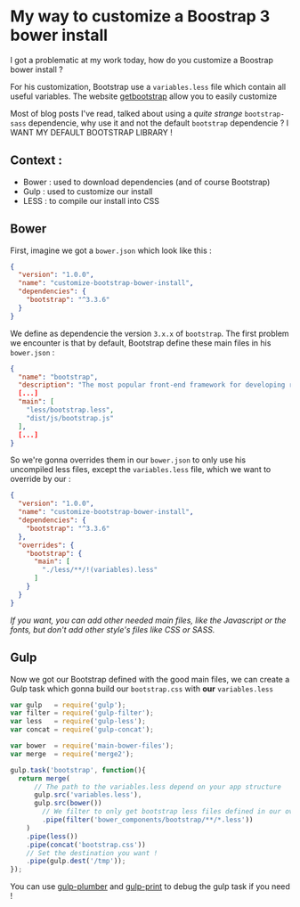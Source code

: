 # My way to customize a Boostrap 3 bower install

I got a problematic at my work today, how do you customize a Boostrap bower install ?

For his customization, Bootstrap use a `variables.less` file which contain all useful variables. The website [getbootstrap](http://getbootstrap.com/customize/) allow you to easily customize

Most of blog posts I've read, talked about using a *quite strange* `bootstrap-sass` dependencie, why use it and not the default `bootstrap` dependencie ? I WANT MY DEFAULT BOOTSTRAP LIBRARY !

## Context :
- Bower : used to download dependencies (and of course Bootstrap)
- Gulp : used to customize our install
- LESS : to compile our install into CSS

## Bower
First, imagine we got a `bower.json` which look like this :

```json
{
  "version": "1.0.0",
  "name": "customize-bootstrap-bower-install",
  "dependencies": {
    "bootstrap": "^3.3.6"
  }
}
```

We define as dependencie the version `3.x.x` of `bootstrap`. The first problem we encounter is that by default, Bootstrap define these main files in his `bower.json` :

```json
{
  "name": "bootstrap",
  "description": "The most popular front-end framework for developing responsive, mobile first projects on the web.",
  [...]
  "main": [
    "less/bootstrap.less",
    "dist/js/bootstrap.js"
  ],
  [...]
}
```

So we're gonna overrides them in our `bower.json` to only use his uncompiled less files, except the `variables.less` file, which we want to override by our :

```json
{
  "version": "1.0.0",
  "name": "customize-bootstrap-bower-install",
  "dependencies": {
    "bootstrap": "^3.3.6"
  },
  "overrides": {
    "bootstrap": {
      "main": [
        "./less/**/!(variables).less"
      ]
    }
  }
}
```

*If you want, you can add other needed main files, like the Javascript or the fonts, but don't add other style's files like CSS or SASS.*

## Gulp
Now we got our Bootstrap defined with the good main files, we can create a Gulp task which gonna build our `bootstrap.css` with **our** `variables.less`

```js
var gulp   = require('gulp');
var filter = require('gulp-filter');
var less   = require('gulp-less');
var concat = require('gulp-concat');

var bower  = require('main-bower-files');
var merge  = require('merge2');

gulp.task('bootstrap', function(){
  return merge(
      // The path to the variables.less depend on your app structure
      gulp.src('variables.less'),
      gulp.src(bower())
        // We filter to only get bootstrap less files defined in our overrides
        .pipe(filter('bower_components/bootstrap/**/*.less'))
    )
    .pipe(less())
    .pipe(concat('bootstrap.css'))
    // Set the destination you want !
    .pipe(gulp.dest('/tmp'));
});
```

You can use [gulp-plumber](https://www.npmjs.com/package/gulp-plumber) and [gulp-print](https://www.npmjs.com/package/gulp-print) to debug the gulp task if you need !
